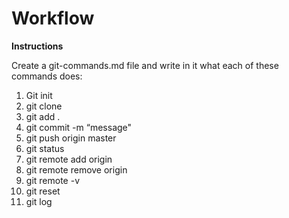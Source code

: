 # Workflow

**Instructions**

Create a git-commands.md file and write in it what each of these commands does:

1. Git init
2. git clone
3. git add .
4. git commit -m “message"
5. git push origin master
6. git status
7. git remote add origin
8. git remote remove origin
9. git remote -v
10. git reset
11. git log

